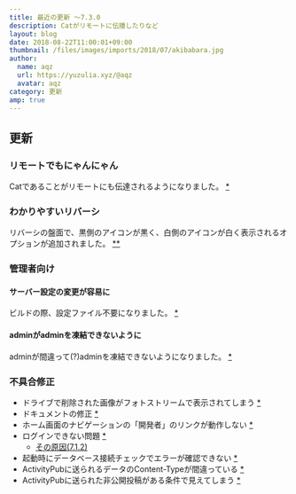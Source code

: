 ```yaml
---
title: 最近の更新 ～7.3.0
description: Catがリモートに伝播したりなど
layout: blog
date: 2018-08-22T11:00:01+09:00
thumbnail: /files/images/imports/2018/07/akibabara.jpg
author:
  name: aqz
  url: https://yuzulia.xyz/@aqz
  avatar: aqz
category: 更新
amp: true
---
```

## 更新
### リモートでもにゃんにゃん
Catであることがリモートにも伝達されるようになりました。 [*](https://github.com/syuilo/misskey/commit/2536bfb5f50eacd7dc14b18210e2ea490dcea548)

### わかりやすいリバーシ
リバーシの盤面で、黒側のアイコンが黒く、白側のアイコンが白く表示されるオプションが追加されました。 [*](https://github.com/syuilo/misskey/pull/2364)[*](https://github.com/syuilo/misskey/commit/ef0793311f838c50b9f1acb8f6dda97f677c0700)

### 管理者向け
#### サーバー設定の変更が容易に
ビルドの際、設定ファイル不要になりました。 [*](https://github.com/syuilo/misskey/commit/6ecb88b0d1e8fd2bbea00995e552f8b98e4cdeb8)

#### adminがadminを凍結できないように
adminが間違って(?)adminを凍結できないようになりました。 [*](https://github.com/syuilo/misskey/commit/30444e5f1abcefeef49cd54d44ff0c8db79d41c2)

### 不具合修正

- ドライブで削除された画像がフォトストリームで表示されてしまう [*](https://github.com/syuilo/misskey/commit/fe1e60a28cae3ce8932c9aa57b15532ec0b76057)
- ドキュメントの修正 [*](https://github.com/syuilo/misskey/commit/c3747db6701527c3f45c654ac217a5624241580c)
- ホーム画面のナビゲーションの「開発者」のリンクが動作しない [*](https://github.com/syuilo/misskey/commit/dccc2c60e3e28bc2960d8e79a72ef91c9d53a271)
- ログインできない問題 [*](https://github.com/syuilo/misskey/commit/933e25804cfbd3a86f3597083282a6ac96b5fff1)
  * [その原因(7.1.2)](https://github.com/syuilo/misskey/commit/2c9bacfceade688865ad1e8533ca494dd34d0ee5)
- 起動時にデータベース接続チェックでエラーが確認できない [*](https://github.com/syuilo/misskey/pull/2388)
- ActivityPubに送られるデータのContent-Typeが間違っている [*](https://github.com/syuilo/misskey/pull/2385)
- ActivityPubに送られた非公開投稿がある条件で見えてしまう [*](https://github.com/syuilo/misskey/pull/2381)